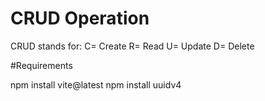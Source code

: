 # CRUD Operation

CRUD stands for:
C= Create
R= Read
U= Update
D= Delete


#Requirements

npm install vite@latest
npm install uuidv4
